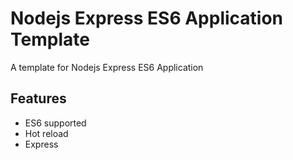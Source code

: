 # Nodejs Express ES6 Application Template

A template for Nodejs Express ES6 Application

## Features

- ES6 supported
- Hot reload
- Express